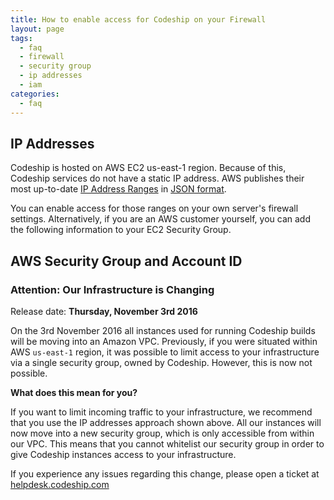 ```yaml
---
title: How to enable access for Codeship on your Firewall
layout: page
tags:
  - faq
  - firewall
  - security group
  - ip addresses
  - iam
categories:
  - faq
---
```

## IP Addresses

Codeship is hosted on AWS EC2 us-east-1 region. Because of this, Codeship services do not have a static IP address. AWS publishes their most up-to-date [IP Address Ranges](http://docs.aws.amazon.com/general/latest/gr/aws-ip-ranges.html) in [JSON format](https://ip-ranges.amazonaws.com/ip-ranges.json).

You can enable access for those ranges on your own server's firewall settings. Alternatively, if you are an AWS customer yourself, you can add the following information to your EC2 Security Group.

## AWS Security Group and Account ID

### Attention: Our Infrastructure is Changing
Release date: **Thursday, November 3rd 2016**

On the 3rd November 2016 all instances used for running Codeship builds will be moving into an Amazon VPC. Previously, if you were situated within AWS `us-east-1` region, it was possible to limit access to your infrastructure via a single security group, owned by Codeship. However, this is now not possible.

**What does this mean for you?**

If you want to limit incoming traffic to your infrastructure, we recommend that you use the IP addresses approach shown above. All our instances will now move into a new security group, which is only accessible from within our VPC. This means that you cannot whitelist our security group in order to give Codeship instances access to your infrastructure. 

If you experience any issues regarding this change, please open a ticket at [helpdesk.codeship.com]()
